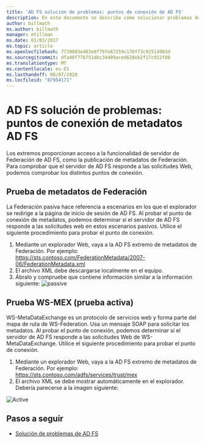 ```yaml
---
title: 'AD FS solución de problemas: puntos de conexión de AD FS'
description: En este documento se describe cómo solucionar problemas de AD FS puntos de conexión
author: billmath
ms.author: billmath
manager: mtillman
ms.date: 01/03/2017
ms.topic: article
ms.openlocfilehash: 7739093e483e8f797e87259c176ff3c92514903d
ms.sourcegitcommit: dfa48f77b751dbc34409aced628eb2f17c912f08
ms.translationtype: MT
ms.contentlocale: es-ES
ms.lasthandoff: 08/07/2020
ms.locfileid: "87954171"
---
```

# <a name="ad-fs-troubleshooting---ad-fs-metadata-endpoints"></a>AD FS solución de problemas: puntos de conexión de metadatos AD FS
Los extremos proporcionan acceso a la funcionalidad de servidor de Federación de AD FS, como la publicación de metadatos de Federación.  Para comprobar que el servidor de AD FS responde a las solicitudes Web, podemos comprobar los distintos puntos de conexión.


## <a name="federation-metadata-test"></a>Prueba de metadatos de Federación
La Federación pasiva hace referencia a escenarios en los que el explorador se redirige a la página de inicio de sesión de AD FS.  Al probar el punto de conexión de metadatos, podemos determinar si el servidor de AD FS responde a las solicitudes web en estos escenarios pasivos.  Utilice el siguiente procedimiento para probar el punto de conexión.

1.  Mediante un explorador Web, vaya a la AD FS extremo de metadatos de Federación.  Por ejemplo: https://sts.contoso.com/FederationMetadata/2007-06/FederationMetadata.xml
2. El archivo XML debe descargarse localmente en el equipo.
3. Ábralo y compruebe que contiene información similar a la información siguiente: ![ passive](media/ad-fs-tshoot-endpoints/meta2.png)

## <a name="ws-mex-test-active-test"></a>Prueba WS-MEX (prueba activa)
WS-MetaDataExchange es un protocolo de servicios web y forma parte del mapa de ruta de WS-Federation.  Usa un mensaje SOAP para solicitar los metadatos.  Al probar el punto de conexión, podemos determinar si el servidor de AD FS responde a las solicitudes Web de WS-MetaDataExchange.  Utilice el siguiente procedimiento para probar el punto de conexión.
1.  Mediante un explorador Web, vaya a la AD FS extremo de metadatos de Federación.  Por ejemplo: https://sts.contoso.com/adfs/services/trust/mex
2. El archivo XML se debe mostrar automáticamente en el explorador.  Debería parecerse a la imagen siguiente:

![Active](media/ad-fs-tshoot-endpoints/meta3.png)


## <a name="next-steps"></a>Pasos a seguir

- [Solución de problemas de AD FS](ad-fs-tshoot-overview.md)